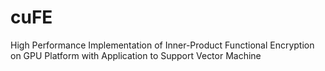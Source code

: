 # cuFE
High Performance Implementation of Inner-Product Functional Encryption on GPU Platform with Application to Support Vector Machine
